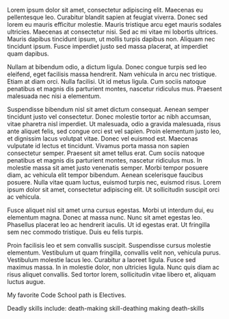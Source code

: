 Lorem ipsum dolor sit amet, consectetur adipiscing elit. Maecenas eu pellentesque leo. Curabitur blandit sapien at feugiat viverra. Donec sed lorem eu mauris efficitur molestie. Mauris tristique arcu eget mauris sodales ultricies. Maecenas at consectetur nisi. Sed ac mi vitae mi lobortis ultrices. Mauris dapibus tincidunt ipsum, ut mollis turpis dapibus non. Aliquam nec tincidunt ipsum. Fusce imperdiet justo sed massa placerat, at imperdiet quam dapibus.

Nullam at bibendum odio, a dictum ligula. Donec congue turpis sed leo eleifend, eget facilisis massa hendrerit. Nam vehicula in arcu nec tristique. Etiam at diam orci. Nulla facilisi. Ut id metus ligula. Cum sociis natoque penatibus et magnis dis parturient montes, nascetur ridiculus mus. Praesent malesuada nec nisi a elementum.

Suspendisse bibendum nisl sit amet dictum consequat. Aenean semper tincidunt justo vel consectetur. Donec molestie tortor ac nibh accumsan, vitae pharetra nisl imperdiet. Ut malesuada, odio a gravida malesuada, risus ante aliquet felis, sed congue orci est vel sapien. Proin elementum justo leo, et dignissim lacus volutpat vitae. Donec vel euismod est. Maecenas vulputate id lectus et tincidunt. Vivamus porta massa non sapien consectetur semper. Praesent sit amet tellus erat. Cum sociis natoque penatibus et magnis dis parturient montes, nascetur ridiculus mus. In molestie massa sit amet justo venenatis semper. Morbi tempor posuere diam, ac vehicula elit tempor bibendum. Aenean scelerisque faucibus posuere. Nulla vitae quam luctus, euismod turpis nec, euismod risus. Lorem ipsum dolor sit amet, consectetur adipiscing elit. Ut sollicitudin suscipit orci ac vehicula.

Fusce aliquet nisl sit amet urna cursus egestas. Morbi ut interdum dui, eu elementum magna. Donec at massa nunc. Nunc sit amet egestas leo. Phasellus placerat leo ac hendrerit iaculis. Ut id egestas erat. Ut fringilla sem nec commodo tristique. Duis eu felis turpis.

Proin facilisis leo et sem convallis suscipit. Suspendisse cursus molestie elementum. Vestibulum ut quam fringilla, convallis velit non, vehicula purus. Vestibulum molestie lacus leo. Curabitur a laoreet ligula. Fusce sed maximus massa. In in molestie dolor, non ultricies ligula. Nunc quis diam ac risus aliquet convallis. Sed tortor lorem, sollicitudin vitae libero et, aliquam luctus augue.

My favorite Code School path is Electives.

Deadly skills include:
death-making
skill-deathing
making death-skills

